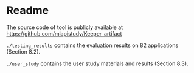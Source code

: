 # Readme

The source code of tool is publicly available at https://github.com/mlapistudy/Keeper_artifact

`./testing_results` contains the evaluation results on 82 applications (Section 8.2).

`./user_study` contains the user study materials and results (Section 8.3).
